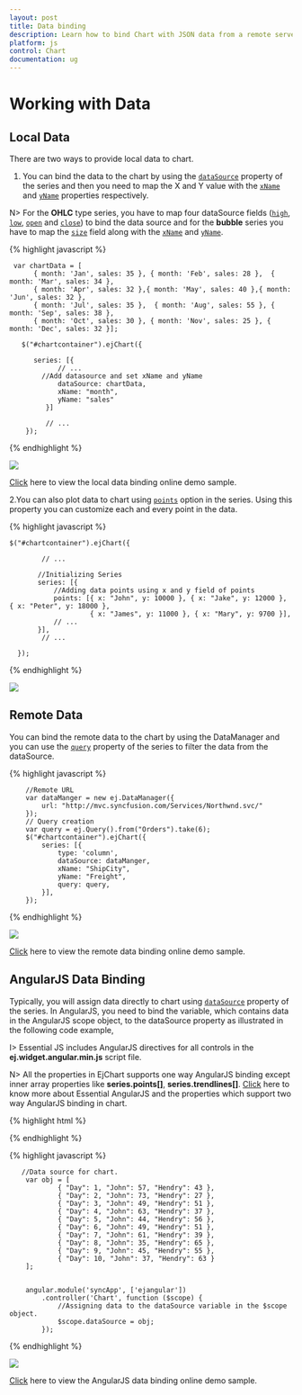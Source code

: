 ```yaml
---
layout: post
title: Data binding
description: Learn how to bind Chart with JSON data from a remote server or locally in client browser.
platform: js
control: Chart
documentation: ug
---
```


# Working with Data

## Local Data

There are two ways to provide local data to chart.

1. You can bind the data to the chart by using the [`dataSource`](../api/ejchart#members:series-datasource) property of the series and then you need to map the X and Y value with the [`xName`](../api/ejchart#members:series-xname) and [`yName`](../api/ejchart#members:series-yname) properties respectively.

N> For the **OHLC** type series, you have to map four dataSource fields ([`high`](../api/ejchart#members:series-high), [`low`](../api/ejchart#members:series-low), [`open`](../api/ejchart#members:series-open) and [`close`](../api/ejchart#members:series-close)) to bind the data source and for the **bubble** series you have to map the [`size`](../api/ejchart#members:series-size) field along with the [`xName`](../api/ejchart#members:series-xname) and [`yName`](../api/ejchart#members:series-yname). 


{% highlight javascript %}

     var chartData = [
          { month: 'Jan', sales: 35 }, { month: 'Feb', sales: 28 },  { month: 'Mar', sales: 34 },
          { month: 'Apr', sales: 32 },{ month: 'May', sales: 40 },{ month: 'Jun', sales: 32 },
          { month: 'Jul', sales: 35 },  { month: 'Aug', sales: 55 }, { month: 'Sep', sales: 38 },
          { month: 'Oct', sales: 30 }, { month: 'Nov', sales: 25 }, { month: 'Dec', sales: 32 }];

       $("#chartcontainer").ejChart({
                    
          series: [{
                // ... 
         	//Add datasource and set xName and yName 
                dataSource: chartData, 
                xName: "month", 
                yName: "sales"		
             }]

             // ...
        });


{% endhighlight %}

![](/js/Chart/Working-with-Data_images/Working-with-Data_img1.png)

[Click](http://js.syncfusion.com/demos/web/#!/azure/chart/databinding/localdata) here to view the local data binding online demo sample.


2.You can also plot data to chart using [`points`](../api/ejchart.html#members:series-points) option in the series. Using this property you can customize each and every point in the data.

{% highlight javascript %}

    $("#chartcontainer").ejChart({

            // ...

           //Initializing Series
           series: [{
               //Adding data points using x and y field of points
               points: [{ x: "John", y: 10000 }, { x: "Jake", y: 12000 }, { x: "Peter", y: 18000 },
                        { x: "James", y: 11000 }, { x: "Mary", y: 9700 }],
               // ...
           }],
            // ...

      });


{% endhighlight %}

![](/js/Chart/Working-with-Data_images/Working-with-Data_img2.png)

## Remote Data

You can bind the remote data to the chart by using the DataManager and you can use the [`query`](../api/ejchart#members:series-query) property of the series to filter the data from the dataSource.


{% highlight javascript %}

        //Remote URL           
        var dataManger = new ej.DataManager({
            url: "http://mvc.syncfusion.com/Services/Northwnd.svc/"
        });
        // Query creation
        var query = ej.Query().from("Orders").take(6);
        $("#chartcontainer").ejChart({
            series: [{
                type: 'column',
                dataSource: dataManger,
                xName: "ShipCity",
                yName: "Freight",
                query: query,
            }],
        });

{% endhighlight %}

![](/js/Chart/Working-with-Data_images/Working-with-Data_img3.png)

[Click](http://js.syncfusion.com/demos/web/#!/azure/chart/databinding/remotedata) here to view the remote data binding online demo sample.	


## AngularJS Data Binding

Typically, you will assign data directly to chart using [`dataSource`](../api/ejchart#members:series-datasource) property of the series. In AngularJS, you need to bind the variable, which contains data in the AngularJS scope object, to the dataSource property as illustrated in the following code example,


I> Essential JS includes AngularJS directives for all controls in the **ej.widget.angular.min.js** script file. 

N> All the properties in EjChart supports one way AngularJS binding except inner array properties like **series.points[]**, **series.trendlines[]**. [Click](http://help.syncfusion.com/js/angularjs) here to know more about Essential AngularJS and the properties which support two way AngularJS binding in chart.  

{% highlight html %}

<html ng-app="syncApp">
<head>
    <script type="text/javascript" src="http://cdn.syncfusion.com/js/assets/external/jquery-2.1.4.min.js"></script>
    <script src="http://cdn.syncfusion.com/js/assets/external/angular.min.js"></script>
    <script src="https://cdn.syncfusion.com/13.3.0.7/js/web/ej.web.all.min.js"></script>
	<script src="https://cdn.syncfusion.com/13.2.0.29/js/common/ej.widget.angular.min.js"></script>
</head>
<body ng-controller="Chart">    
  <div id="chartContainer" style="width:100%" ej-chart
               e-size-width="800px" e-size-height="600px" 
                             e-title-text="AngularJS Support" >				           
    <e-series>              
      <e-series e-name="John" e-dataSource=dataSource e-xName="Day" e-yName="John">					 
	  </e-series>
    <e-series e-name="Hendry"  e-dataSource=dataSource e-xName="Day" e-yName="Hendry">					   
	  </e-series>
    </e-series>
 </div>            
</body>
</html>

{% endhighlight %}


{% highlight javascript %}

       //Data source for chart.
        var obj = [
                { "Day": 1, "John": 57, "Hendry": 43 },
                { "Day": 2, "John": 73, "Hendry": 27 },
                { "Day": 3, "John": 49, "Hendry": 51 },
                { "Day": 4, "John": 63, "Hendry": 37 },
                { "Day": 5, "John": 44, "Hendry": 56 },
                { "Day": 6, "John": 49, "Hendry": 51 },
                { "Day": 7, "John": 61, "Hendry": 39 },
                { "Day": 8, "John": 35, "Hendry": 65 },
                { "Day": 9, "John": 45, "Hendry": 55 },
                { "Day": 10, "John": 37, "Hendry": 63 }
        ];
        
        
        angular.module('syncApp', ['ejangular'])
            .controller('Chart', function ($scope) {
                //Assigning data to the dataSource variable in the $scope object.
                $scope.dataSource = obj;
            });

{% endhighlight %}


![](/js/Chart/Working-with-Data_images/Working-with-Data_img4.png)

[Click](http://js.syncfusion.com/demos/web/#!/azure/angularsupport/chart) here to view the AngularJS data binding online demo sample.	